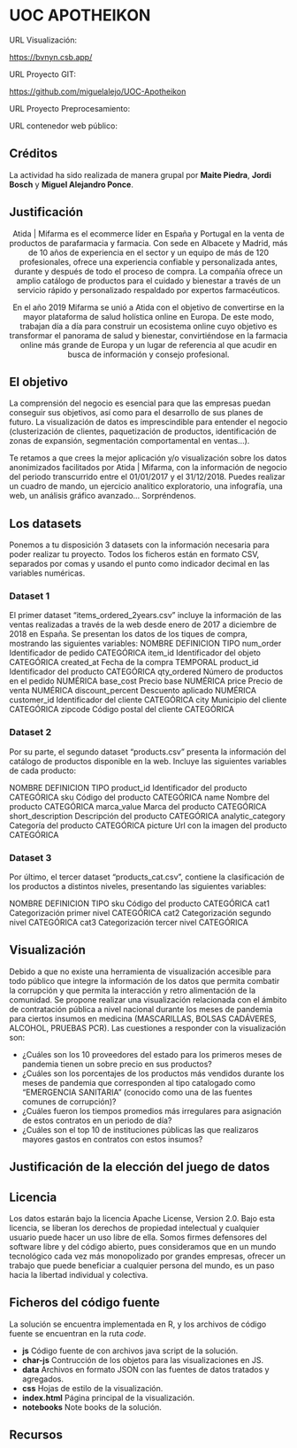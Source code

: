 # UOC APOTHEIKON

URL Visualización:

https://bvnyn.csb.app/

URL Proyecto GIT:

https://github.com/miguelalejo/UOC-Apotheikon

URL Proyecto Preprocesamiento:



URL contenedor web público:




## Créditos

La actividad ha sido realizada de manera grupal por **Maite Piedra**, **Jordi Bosch** y **Miguel Alejandro Ponce**.

## Justificación
<div align="center">
Atida | Mifarma es el ecommerce líder en España y Portugal en la venta de productos de parafarmacia y farmacia. Con sede en Albacete y Madrid, más de 10 años de experiencia en el sector y un equipo de más de 120 profesionales, ofrece una experiencia confiable y personalizada antes, durante y después de todo el proceso de compra. La compañía ofrece un amplio catálogo de productos para el cuidado y bienestar a través de un servicio rápido y personalizado respaldado por expertos farmacéuticos.

En el año 2019 Mifarma se unió a Atida con el objetivo de convertirse en la mayor plataforma de salud holística online en Europa. De este modo, trabajan día a día para construir un ecosistema online cuyo objetivo es transformar el panorama de salud y bienestar, convirtiéndose en la farmacia online más grande de Europa y un lugar de referencia al que acudir en busca de información y consejo profesional.
</div>

## El objetivo
La comprensión del negocio es esencial para que las empresas puedan conseguir sus objetivos, así como para el desarrollo de sus planes de futuro. La visualización de datos es imprescindible para entender el negocio (clusterización de clientes, paquetización de productos, identificación de zonas de expansión, segmentación comportamental en ventas...).

Te retamos a que crees la mejor aplicación y/o visualización sobre los datos anonimizados facilitados por Atida | Mifarma, con la información de negocio del periodo transcurrido entre el 01/01/2017 y el 31/12/2018. Puedes realizar un cuadro de mando, un ejercicio analítico exploratorio, una infografía, una web, un análisis gráfico avanzado… Sorpréndenos.

## Los datasets

Ponemos a tu disposición 3 datasets con la información necesaria para poder realizar tu proyecto. Todos los ficheros están en formato CSV, separados por comas y usando el punto como indicador decimal en las variables numéricas.

### Dataset 1
El primer dataset “items_ordered_2years.csv” incluye la información de las ventas realizadas a través de la web desde enero de 2017 a diciembre de 2018 en España. Se presentan los datos de los tiques de compra, mostrando las siguientes variables:
NOMBRE	DEFINICION	TIPO
num_order	Identificador de pedido	CATEGÓRICA
item_id	Identificador del objeto	CATEGÓRICA
created_at	Fecha de la compra	TEMPORAL
product_id	Identificador del producto	CATEGÓRICA
qty_ordered	Número de productos en el pedido	NUMÉRICA
base_cost	Precio base	NUMÉRICA
price	Precio de venta	NUMÉRICA
discount_percent	Descuento aplicado	NUMÉRICA
customer_id	Identificador del cliente	CATEGÓRICA
city	Municipio del cliente	CATEGÓRICA
zipcode	Código postal del cliente	CATEGÓRICA

### Dataset 2
Por su parte, el segundo dataset “products.csv” presenta la información del catálogo de productos disponible en la web. Incluye las siguientes variables de cada producto:

NOMBRE	DEFINICION	TIPO
product_id	Identificador del producto	CATEGÓRICA
sku	Código del producto	CATEGÓRICA
name	Nombre del producto	CATEGÓRICA
marca_value	Marca del producto	CATEGÓRICA
short_description	Descripción del producto	CATEGÓRICA
analytic_category	Categoría del producto	CATEGÓRICA
picture	Url con la imagen del producto	CATEGÓRICA

### Dataset 3
Por último, el tercer dataset “products_cat.csv”, contiene la clasificación de los productos a distintos niveles, presentando las siguientes variables:

NOMBRE	DEFINICION	TIPO
sku	Código del producto	CATEGÓRICA
cat1	Categorización primer nivel	CATEGÓRICA
cat2	Categorización segundo nivel	CATEGÓRICA
cat3	Categorización tercer nivel	CATEGÓRICA



## Visualización
Debido a que no existe una herramienta de visualización accesible para todo público que integre la información de los datos que permita combatir la corrupción y que permita la interacción y retro alimentación de la comunidad. Se propone realizar una visualización relacionada con el ámbito de contratación pública a nivel nacional durante los meses de pandemia para ciertos insumos en medicina (MASCARILLAS, BOLSAS CADÁVERES, ALCOHOL, PRUEBAS PCR).
Las cuestiones a responder con la visualización son:
* ¿Cuáles son los 10 proveedores del estado para los primeros meses de pandemia tienen un sobre precio en sus productos?
* ¿Cuáles son los porcentajes de los productos más vendidos durante los meses de pandemia que corresponden al tipo catalogado como “EMERGENCIA SANITARIA” (conocido como una de las fuentes comunes de corrupción)?
* ¿Cuáles fueron los tiempos promedios más irregulares para asignación de estos contratos en un periodo de día?
* ¿Cuáles son el top 10 de instituciones públicas las que realizaros mayores gastos en contratos con estos insumos?

## Justificación de la elección del juego de datos







## Licencia
Los datos estarán bajo la licencia Apache License, Version 2.0. Bajo esta licencia, se liberan los derechos de propiedad intelectual y cualquier usuario puede hacer un uso libre de ella. Somos firmes defensores del software libre y del código abierto, pues consideramos que en un mundo tecnológico cada vez más monopolizado por grandes empresas, ofrecer un trabajo que puede beneficiar a cualquier persona del mundo, es un paso hacia la libertad individual y colectiva.


## Ficheros del código fuente
La solución se encuentra implementada en R, y los archivos de código fuente se encuentran en la ruta *code*.
* **js** Código fuente de con archivos java script de la solución.
* **char-js** Contrucción de los objetos para las visualizaciones en JS.
* **data** Archivos en formato JSON con las fuentes de datos tratados y agregados.
* **css** Hojas de estilo de la visualización.
* **index.html** Página principal de la visualización.
* **notebooks** Note books de la solución.

## Recursos

